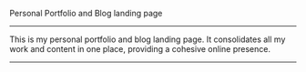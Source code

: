 Personal Portfolio and Blog landing page

---

This is my personal portfolio and blog landing page. It consolidates all my work and content in one place, providing a cohesive online presence.

---